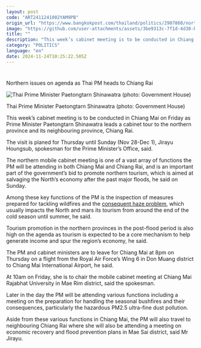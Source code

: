 ```yaml
---
layout: post
code: "ART2411241002YAM9PB"
origin_url: "https://www.bangkokpost.com/thailand/politics/2907860/northern-issues-on-agenda-as-thai-pm-heads-to-chiang-rai"
image: "https://github.com/user-attachments/assets/3be9313c-7f1d-4d38-b8c9-8a4f6b73b869"
title: ""
description: "This week’s cabinet meeting is to be conducted in Chiang Mai on Friday as Prime Minister Paetongtarn Shinawatra leads a cabinet tour to the northern province and its neighbouring province, Chiang Rai."
category: "POLITICS"
language: "en"
date: 2024-11-24T10:25:22.505Z
---
```


# 

Northern issues on agenda as Thai PM heads to Chiang Rai

![Thai Prime Minister Paetongtarn Shinawatra (photo: Government House)](https://github.com/user-attachments/assets/b63069f4-ff70-4948-9c06-5d8f51ed9e50)

Thai Prime Minister Paetongtarn Shinawatra (photo: Government House)

This week’s cabinet meeting is to be conducted in Chiang Mai on Friday as Prime Minister Paetongtarn Shinawatra leads a cabinet tour to the northern province and its neighbouring province, Chiang Rai.

The visit is planed for Thursday until Sunday (Nov 28-Dec 1), Jirayu Houngsub, spokesman for the Prime Minister’s Office, said.

The northern mobile cabinet meeting is one of a vast array of functions the PM will be attending in both Chiang Mai and Chiang Rai, and is an important part of the government’s bid to promote northern tourism, which is aimed at salvaging the North’s economy after the past major floods, he said on Sunday.

Among these key functions of the PM is the inspection of measures prepared for tackling wildfires and the [consequent haze problem](https://www.bangkokpost.com/thailand/general/2768591/reforestation-seen-as-only-viable-smog-solution), which usually impacts the North and mars its tourism from around the end of the cold season until summer, he said.

Tourism promotion in the northern provinces in the post-flood period is also high on the agenda as tourism is expected to be a core mechanism to help generate income and spur the region’s economy, he said.

The PM and cabinet ministers are to leave for Chiang Mai at 8pm on Thursday on a flight from the Royal Air Force’s Wing 6 in Don Muang district to Chiang Mai International Airport, he said.

At 10am on Friday, she is to chair the mobile cabinet meeting at Chiang Mai Rajabhat University in Mae Rim district, said the spokesman.

Later in the day the PM will be attending various functions including a meeting on the preparation for handling the seasonal bushfires and their consequences, particularly the hazardous PM2.5 ultra-fine dust pollution.

Aside from these various functions in Chiang Mai, the PM will also travel to neighbouring Chiang Rai where she will also be attending a meeting on economic recovery and flood prevention plans in Mae Sai district, said Mr Jirayu.